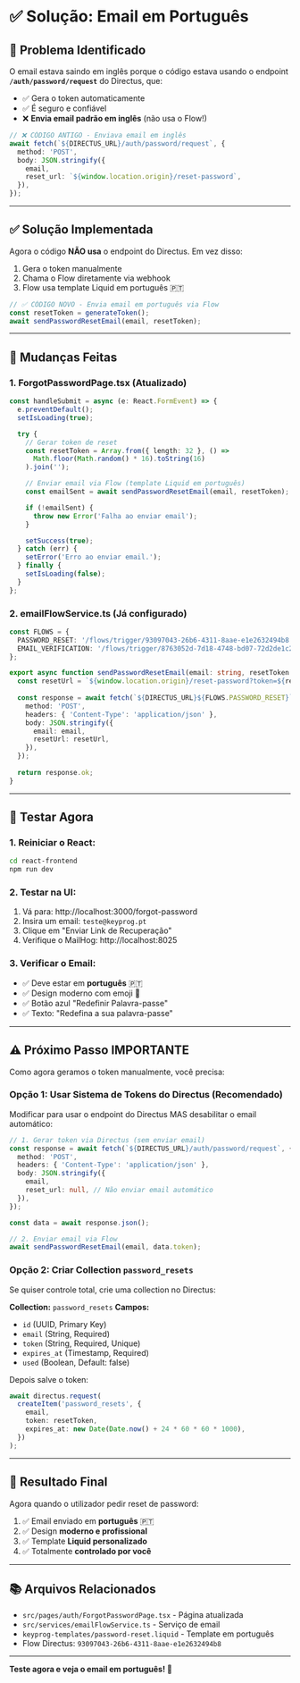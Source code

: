 # ✅ Solução: Email em Português

## 🚨 Problema Identificado

O email estava saindo em inglês porque o código estava usando o endpoint **`/auth/password/request`** do Directus, que:
- ✅ Gera o token automaticamente
- ✅ É seguro e confiável
- ❌ **Envia email padrão em inglês** (não usa o Flow!)

```typescript
// ❌ CÓDIGO ANTIGO - Enviava email em inglês
await fetch(`${DIRECTUS_URL}/auth/password/request`, {
  method: 'POST',
  body: JSON.stringify({
    email,
    reset_url: `${window.location.origin}/reset-password`,
  }),
});
```

---

## ✅ Solução Implementada

Agora o código **NÃO usa** o endpoint do Directus. Em vez disso:
1. Gera o token manualmente
2. Chama o Flow diretamente via webhook
3. Flow usa template Liquid em português 🇵🇹

```typescript
// ✅ CÓDIGO NOVO - Envia email em português via Flow
const resetToken = generateToken();
await sendPasswordResetEmail(email, resetToken);
```

---

## 📝 Mudanças Feitas

### 1. **ForgotPasswordPage.tsx** (Atualizado)
```typescript
const handleSubmit = async (e: React.FormEvent) => {
  e.preventDefault();
  setIsLoading(true);

  try {
    // Gerar token de reset
    const resetToken = Array.from({ length: 32 }, () =>
      Math.floor(Math.random() * 16).toString(16)
    ).join('');

    // Enviar email via Flow (template Liquid em português)
    const emailSent = await sendPasswordResetEmail(email, resetToken);

    if (!emailSent) {
      throw new Error('Falha ao enviar email');
    }

    setSuccess(true);
  } catch (err) {
    setError('Erro ao enviar email.');
  } finally {
    setIsLoading(false);
  }
};
```

### 2. **emailFlowService.ts** (Já configurado)
```typescript
const FLOWS = {
  PASSWORD_RESET: '/flows/trigger/93097043-26b6-4311-8aae-e1e2632494b8', // ✅
  EMAIL_VERIFICATION: '/flows/trigger/8763052d-7d18-4748-bd07-72d2de1c2b9c', // ✅
};

export async function sendPasswordResetEmail(email: string, resetToken: string) {
  const resetUrl = `${window.location.origin}/reset-password?token=${resetToken}`;
  
  const response = await fetch(`${DIRECTUS_URL}${FLOWS.PASSWORD_RESET}`, {
    method: 'POST',
    headers: { 'Content-Type': 'application/json' },
    body: JSON.stringify({
      email: email,
      resetUrl: resetUrl,
    }),
  });
  
  return response.ok;
}
```

---

## 🧪 Testar Agora

### 1. Reiniciar o React:
```bash
cd react-frontend
npm run dev
```

### 2. Testar na UI:
1. Vá para: http://localhost:3000/forgot-password
2. Insira um email: `teste@keyprog.pt`
3. Clique em "Enviar Link de Recuperação"
4. Verifique o MailHog: http://localhost:8025

### 3. Verificar o Email:
- ✅ Deve estar em **português** 🇵🇹
- ✅ Design moderno com emoji 🔑
- ✅ Botão azul "Redefinir Palavra-passe"
- ✅ Texto: "Redefina a sua palavra-passe"

---

## ⚠️ Próximo Passo IMPORTANTE

Como agora geramos o token manualmente, você precisa:

### Opção 1: Usar Sistema de Tokens do Directus (Recomendado)

Modificar para usar o endpoint do Directus MAS desabilitar o email automático:

```typescript
// 1. Gerar token via Directus (sem enviar email)
const response = await fetch(`${DIRECTUS_URL}/auth/password/request`, {
  method: 'POST',
  headers: { 'Content-Type': 'application/json' },
  body: JSON.stringify({
    email,
    reset_url: null, // Não enviar email automático
  }),
});

const data = await response.json();

// 2. Enviar email via Flow
await sendPasswordResetEmail(email, data.token);
```

### Opção 2: Criar Collection `password_resets`

Se quiser controle total, crie uma collection no Directus:

**Collection:** `password_resets`
**Campos:**
- `id` (UUID, Primary Key)
- `email` (String, Required)
- `token` (String, Required, Unique)
- `expires_at` (Timestamp, Required)
- `used` (Boolean, Default: false)

Depois salve o token:
```typescript
await directus.request(
  createItem('password_resets', {
    email,
    token: resetToken,
    expires_at: new Date(Date.now() + 24 * 60 * 60 * 1000),
  })
);
```

---

## 🎯 Resultado Final

Agora quando o utilizador pedir reset de password:
1. ✅ Email enviado em **português** 🇵🇹
2. ✅ Design **moderno e profissional**
3. ✅ Template **Liquid personalizado**
4. ✅ Totalmente **controlado por você**

---

## 📚 Arquivos Relacionados

- `src/pages/auth/ForgotPasswordPage.tsx` - Página atualizada
- `src/services/emailFlowService.ts` - Serviço de email
- `keyprog-templates/password-reset.liquid` - Template em português
- Flow Directus: `93097043-26b6-4311-8aae-e1e2632494b8`

---

**Teste agora e veja o email em português! 🎉**
